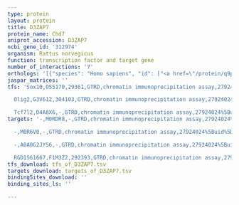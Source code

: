 ```yaml
---
type: protein
layout: protein
title: D3ZAP7
protein_name: Chd7
uniprot_accession: D3ZAP7
ncbi_gene_id: '312974'
organism: Rattus norvegicus
function: transcription factor and target gene
number_of_interactions: '7'
orthologs: '[{"species": "Homo sapiens", "id": ["<a href=\"/protein/q9p2d1\">Q9P2D1</a>"]}, {"species": "Danio rerio", "id": ["<a href=\"/protein/f1qgl1\">F1QGL1</a>"]}, {"species": "Mus musculus", "id": ["<a href=\"/protein/a2ajk6\">A2AJK6</a>"]}]'
jaspar_matrices: ''
tfs: 'Sox10,O55170,29361,GTRD,chromatin immunoprecipitation assay,27924024%5Buid%5D,No

  Olig2,G3V612,304103,GTRD,chromatin immunoprecipitation assay,27924024%5Buid%5D,No

  Tcf7l2,D4A8X6,-,GTRD,chromatin immunoprecipitation assay,27924024%5Buid%5D,No'
targets: '-,M0RDR8,-,GTRD,chromatin immunoprecipitation assay,27924024%5Buid%5D,No

  -,M0R6V0,-,GTRD,chromatin immunoprecipitation assay,27924024%5Buid%5D,No

  -,A0A0G2JYS6,-,GTRD,chromatin immunoprecipitation assay,27924024%5Buid%5D,No

  RGD1561667,F1M3Z2,292393,GTRD,chromatin immunoprecipitation assay,27924024%5Buid%5D,No'
tfs_download: tfs_of_D3ZAP7.tsv
targets_download: targets_of_D3ZAP7.tsv
bindingSites_download: ''
binding_sites_ls: ''

---
```


